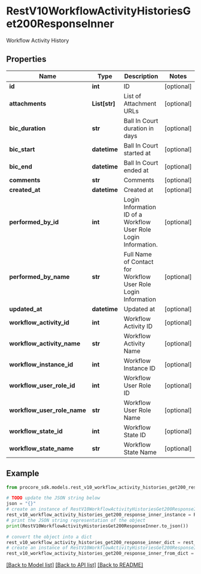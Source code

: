 # RestV10WorkflowActivityHistoriesGet200ResponseInner

Workflow Activity History

## Properties

Name | Type | Description | Notes
------------ | ------------- | ------------- | -------------
**id** | **int** | ID | [optional] 
**attachments** | **List[str]** | List of Attachment URLs | [optional] 
**bic_duration** | **str** | Ball In Court duration in days | [optional] 
**bic_start** | **datetime** | Ball In Court started at | [optional] 
**bic_end** | **datetime** | Ball In Court ended at | [optional] 
**comments** | **str** | Comments | [optional] 
**created_at** | **datetime** | Created at | [optional] 
**performed_by_id** | **int** | Login Information ID of a Workflow User Role Login Information. | [optional] 
**performed_by_name** | **str** | Full Name of Contact for Workflow User Role Login Information | [optional] 
**updated_at** | **datetime** | Updated at | [optional] 
**workflow_activity_id** | **int** | Workflow Activity ID | [optional] 
**workflow_activity_name** | **str** | Workflow Activity Name | [optional] 
**workflow_instance_id** | **int** | Workflow Instance ID | [optional] 
**workflow_user_role_id** | **int** | Workflow User Role ID | [optional] 
**workflow_user_role_name** | **str** | Workflow User Role Name | [optional] 
**workflow_state_id** | **int** | Workflow State ID | [optional] 
**workflow_state_name** | **str** | Workflow State Name | [optional] 

## Example

```python
from procore_sdk.models.rest_v10_workflow_activity_histories_get200_response_inner import RestV10WorkflowActivityHistoriesGet200ResponseInner

# TODO update the JSON string below
json = "{}"
# create an instance of RestV10WorkflowActivityHistoriesGet200ResponseInner from a JSON string
rest_v10_workflow_activity_histories_get200_response_inner_instance = RestV10WorkflowActivityHistoriesGet200ResponseInner.from_json(json)
# print the JSON string representation of the object
print(RestV10WorkflowActivityHistoriesGet200ResponseInner.to_json())

# convert the object into a dict
rest_v10_workflow_activity_histories_get200_response_inner_dict = rest_v10_workflow_activity_histories_get200_response_inner_instance.to_dict()
# create an instance of RestV10WorkflowActivityHistoriesGet200ResponseInner from a dict
rest_v10_workflow_activity_histories_get200_response_inner_from_dict = RestV10WorkflowActivityHistoriesGet200ResponseInner.from_dict(rest_v10_workflow_activity_histories_get200_response_inner_dict)
```
[[Back to Model list]](../README.md#documentation-for-models) [[Back to API list]](../README.md#documentation-for-api-endpoints) [[Back to README]](../README.md)


